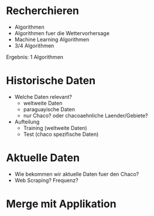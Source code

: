 # Recherchieren
   - Algorithmen
   - Algorithmen fuer die Wettervorhersage
   - Machine Learning Algorithmen
   - 3/4 Algorithmen

Ergebnis: 1 Algorithmen

# Historische Daten
   - Welche Daten relevant?
     - weltweite Daten
     - paraguayische Daten
     - nur Chaco? oder chacoaehnliche Laender/Gebiete?
   - Aufteilung
     - Training  (weltweite Daten)
     - Test      (chaco spezifische Daten)

# Aktuelle Daten
   - Wie bekommen wir aktuelle Daten fuer den Chaco?
   - Web Scraping? Frequenz?

# Merge mit Applikation
